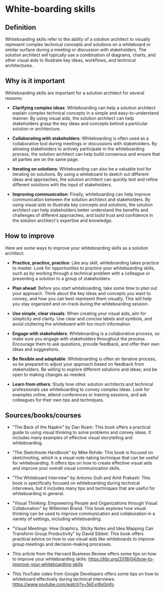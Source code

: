 # White-boarding skills

## Definition

Whiteboarding skills refer to the ability of a solution architect to visually represent complex technical concepts and solutions on a whiteboard or similar surface during a meeting or discussion with stakeholders. The solution architect will typically use a combination of diagrams, charts, and other visual aids to illustrate key ideas, workflows, and technical architectures.

## Why is it important

Whiteboarding skills are important for a solution architect for several reasons:

- **Clarifying complex ideas**: Whiteboarding can help a solution architect explain complex technical concepts in a simple and easy-to-understand manner. By using visual aids, the solution architect can help stakeholders grasp the key ideas and concepts behind a particular solution or architecture.

- **Collaborating with stakeholders**: Whiteboarding is often used as a collaborative tool during meetings or discussions with stakeholders. By allowing stakeholders to actively participate in the whiteboarding process, the solution architect can help build consensus and ensure that all parties are on the same page.

- **Iterating on solutions**: Whiteboarding can also be a valuable tool for iterating on solutions. By using a whiteboard to sketch out different ideas and approaches, the solution architect can quickly test and refine different solutions with the input of stakeholders.

- **Improving communication**: Finally, whiteboarding can help improve communication between the solution architect and stakeholders. By using visual aids to illustrate key concepts and solutions, the solution architect can help stakeholders better understand the benefits and challenges of different approaches, and build trust and confidence in the solution architect's expertise and knowledge.

## How to improve

Here are some ways to improve your whiteboarding skills as a solution architect:

- **Practice, practice, practice**: Like any skill, whiteboarding takes practice to master. Look for opportunities to practice your whiteboarding skills, such as by working through a technical problem with a colleague or presenting a solution to a group of stakeholders.

- **Plan ahead**: Before you start whiteboarding, take some time to plan out your approach. Think about the key ideas and concepts you want to convey, and how you can best represent them visually. This will help you stay organized and on-track during the whiteboarding session.

- **Use simple, clear visuals**: When creating your visual aids, aim for simplicity and clarity. Use clear and concise labels and symbols, and avoid cluttering the whiteboard with too much information.

- **Engage with stakeholders**: Whiteboarding is a collaborative process, so make sure you engage with stakeholders throughout the process. Encourage them to ask questions, provide feedback, and offer their own ideas and suggestions.

- **Be flexible and adaptable**: Whiteboarding is often an iterative process, so be prepared to adjust your approach based on feedback from stakeholders. Be willing to explore different solutions and ideas, and be open to making changes as needed.

- **Learn from others**: Study how other solution architects and technical professionals use whiteboarding to convey complex ideas. Look for examples online, attend conferences or training sessions, and ask colleagues for their own tips and techniques.

## Sources/books/courses

- "The Back of the Napkin" by Dan Roam: This book offers a practical guide to using visual thinking to solve problems and convey ideas. It includes many examples of effective visual storytelling and whiteboarding.

- "The Sketchnote Handbook" by Mike Rohde: This book is focused on sketchnoting, which is a visual note-taking technique that can be useful for whiteboarding. It offers tips on how to create effective visual aids and improve your overall visual communication skills.

- "The Whiteboard Interview" by Antonio Gulli and Amit Prakash: This book is specifically focused on whiteboarding during technical interviews, but it includes many tips and techniques that are useful for whiteboarding in general.

- "Visual Thinking: Empowering People and Organizations through Visual Collaboration" by Willemien Brand: This book explores how visual thinking can be used to improve communication and collaboration in a variety of settings, including whiteboarding.

- "Visual Meetings: How Graphics, Sticky Notes and Idea Mapping Can Transform Group Productivity" by David Sibbet: This book offers practical advice on how to use visual aids like whiteboards to improve group meetings and decision-making processes.

- This article from the Harvard Business Review offers some tips on how to improve your whiteboarding skills: https://hbr.org/2018/04/how-to-improve-your-whiteboarding-skills

- This YouTube video from Google Developers offers some tips on how to whiteboard effectively during technical interviews: https://www.youtube.com/watch?v=5kEyr8sGmfo
